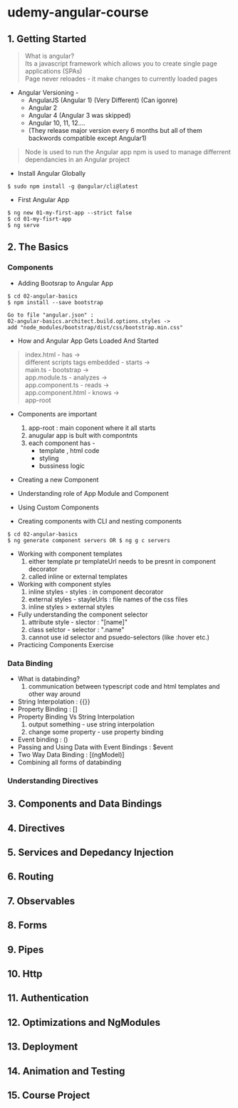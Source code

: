 # udemy-angular-course

## 1. Getting Started

> What is angular? \
> Its a javascript framework which allows you to create single page applications (SPAs) \
> Page never reloades - it make changes to currently loaded pages

-   Angular Versioning -
    -   AngularJS (Angular 1) (Very Different) (Can igonre)
    -   Angular 2
    -   Angular 4 (Angular 3 was skipped)
    -   Angular 10, 11, 12....
    -   (They release major version every 6 months but all of them backwords compatible except Angular1)

> Node is used to run the Angular app
> npm is used to manage differrent dependancies in an Angular project

-   Install Angular Globally

```
$ sudo npm install -g @angular/cli@latest
```

-   First Angular App

```
$ ng new 01-my-first-app --strict false
$ cd 01-my-fisrt-app
$ ng serve
```

## 2. The Basics

### Components

-   Adding Bootsrap to Angular App

```
$ cd 02-angular-basics
$ npm install --save bootstrap

Go to file "angular.json" :
02-angular-basics.architect.build.options.styles ->
add "node_modules/bootstrap/dist/css/bootstrap.min.css"
```

-   How and Angular App Gets Loaded And Started

> index.html - has -> \
> different scripts tags embedded - starts -> \
> main.ts - bootstrap -> \
> app.module.ts - analyzes -> \
> app.component.ts - reads -> \
> app.component.html - knows -> \
> app-root

-   Components are important

    1.  app-root : main coponent where it all starts
    2.  anugular app is bult with compontnts
    3.  each component has -
        -   template , html code
        -   styling
        -   bussiness logic

-   Creating a new Component
-   Understanding role of App Module and Component
-   Using Custom Components
-   Creating components with CLI and nesting components

```
$ cd 02-angular-basics
$ ng generate component servers OR $ ng g c servers
```

-   Working with component templates
    1. either template pr templateUrl needs to be presnt in component decorator
    2. called inline or external templates
-   Working with component styles
    1. inline styles - styles : in component decorator
    2. external styles - stayleUrls : file names of the css files
    3. inline styles > external styles
-   Fully understanding the component selector
    1. attribute style - slector : "\[name\]"
    2. class selctor - selector : ".name"
    3. cannot use id selector and psuedo-selectors (like :hover etc.)
-   Practicing Components Exercise

### Data Binding

-   What is databinding?
    1. communication between typescript code and html templates and other way around
-   String Interpolation : {{}}
-   Property Binding : []
-   Property Binding Vs String Interpolation
    1. output something - use string interpolation
    2. change some property - use property binding
-   Event binding : ()
-   Passing and Using Data with Event Bindings : $event
-   Two Way Data Binding : [(ngModel)]
-   Combining all forms of databinding

### Understanding Directives

## 3. Components and Data Bindings

## 4. Directives

## 5. Services and Depedancy Injection

## 6. Routing

## 7. Observables

## 8. Forms

## 9. Pipes

## 10. Http

## 11. Authentication

## 12. Optimizations and NgModules

## 13. Deployment

## 14. Animation and Testing

## 15. Course Project
